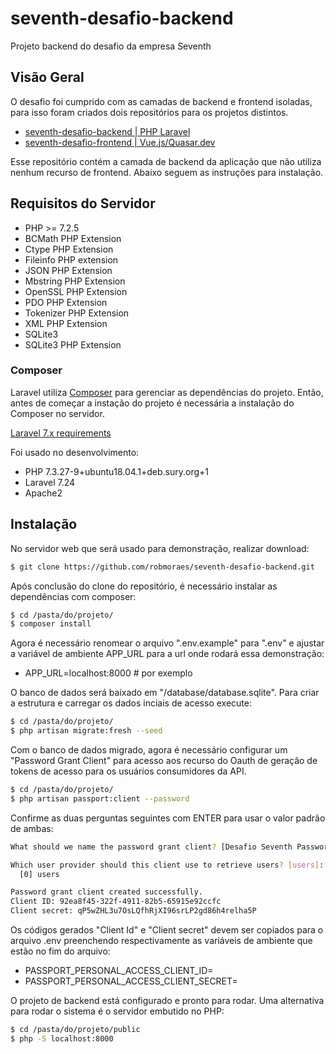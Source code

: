 # seventh-desafio-backend
Projeto backend do desafio da empresa Seventh

## Visão Geral

O desafio foi cumprido com as camadas de backend e frontend isoladas, para isso foram criados dois repositórios para os projetos distintos.

- [seventh-desafio-backend | PHP Laravel](https://github.com/robmoraes/seventh-desafio-backend)
- [seventh-desafio-frontend | Vue.js/Quasar.dev](https://github.com/robmoraes/seventh-desafio-frontend)

Esse repositório contém a camada de backend da aplicação que não utiliza nenhum recurso de frontend. Abaixo seguem as instruções para instalação.

## Requisitos do Servidor

- PHP >= 7.2.5
- BCMath PHP Extension
- Ctype PHP Extension
- Fileinfo PHP extension
- JSON PHP Extension
- Mbstring PHP Extension
- OpenSSL PHP Extension
- PDO PHP Extension
- Tokenizer PHP Extension
- XML PHP Extension
- SQLite3
- SQLite3 PHP Extension

### Composer

Laravel utiliza [Composer](https://getcomposer.org/) para gerenciar as dependências do projeto. Então, antes de começar a instação do projeto é necessária a instalação do Composer no servidor.

[Laravel 7.x requirements](https://laravel.com/docs/7.x/installation#server-requirements)

Foi usado no desenvolvimento:

- PHP 7.3.27-9+ubuntu18.04.1+deb.sury.org+1
- Laravel 7.24
- Apache2

## Instalação

No servidor web que será usado para demonstração, realizar download:

```bash
$ git clone https://github.com/robmoraes/seventh-desafio-backend.git
```

Após conclusão do clone do repositório, é necessário instalar as dependências com composer:

```bash
$ cd /pasta/do/projeto/
$ composer install
```

Agora é necessário renomear o arquivo ".env.example" para ".env" e ajustar a variável de ambiente APP_URL para a url onde rodará essa demonstração:

- APP_URL=localhost:8000  # por exemplo

O banco de dados será baixado em "/database/database.sqlite". Para criar a estrutura e carregar os dados inciais de acesso execute:

```bash
$ cd /pasta/do/projeto/
$ php artisan migrate:fresh --seed
```

Com o banco de dados migrado, agora é necessário configurar um "Password Grant Client" para acesso aos recurso do Oauth de geração de tokens de acesso para os usuários consumidores da API.

```bash
$ cd /pasta/do/projeto/
$ php artisan passport:client --password
```

Confirme as duas perguntas seguintes com ENTER para usar o valor padrão de ambas:

```bash
What should we name the password grant client? [Desafio Seventh Password Grant Client]:

Which user provider should this client use to retrieve users? [users]:
  [0] users

Password grant client created successfully.
Client ID: 92ea8f45-322f-4911-82b5-65915e92ccfc
Client secret: qP5wZHL3u7OsLQfhRjXI96srLP2gd86h4relha5P
```

Os códigos gerados "Client Id" e "Client secret" devem ser copiados para o arquivo .env preenchendo respectivamente as variáveis de ambiente que estão no fim do arquivo:

- PASSPORT_PERSONAL_ACCESS_CLIENT_ID=
- PASSPORT_PERSONAL_ACCESS_CLIENT_SECRET=

O projeto de backend está configurado e pronto para rodar. Uma alternativa para rodar o sistema é o servidor embutido no PHP:

```bash
$ cd /pasta/do/projeto/public
$ php -S localhost:8000
```